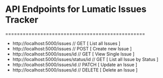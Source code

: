 # API Endpoints for Lumatic Issues Tracker
================================================

- http://localhost:5000/issues // GET [ List all Issues ]
- http://localhost:5000/issues // POST [ Create new Issue ]
- http://localhost:5000/issues/id // GET [ View Single Issue ]
- http://localhost:5000/issues/status/id // GET [ List all Issue by Status ]
- http://localhost:5000/issues/id // PATCH [ Update an Issue ]
- http://localhost:5000/issues/id // DELETE [ Delete an Issue ]

